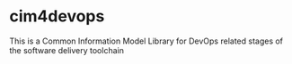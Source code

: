 # cim4devops
This is a Common Information Model Library for DevOps related stages of the software delivery toolchain
